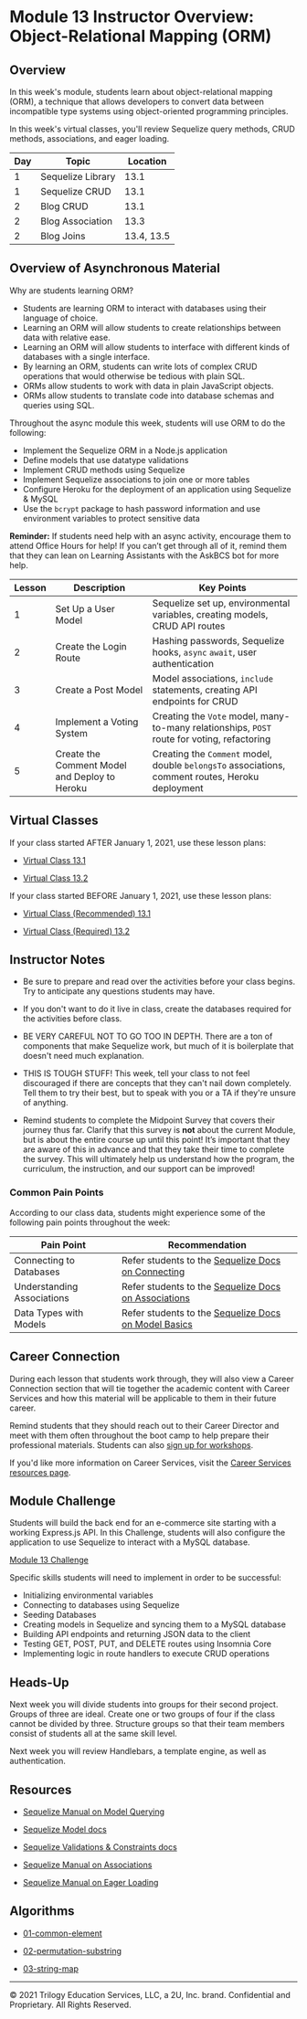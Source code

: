 # Module 13 Instructor Overview: Object-Relational Mapping (ORM)

## Overview

In this week's module, students learn about object-relational mapping (ORM), a technique that allows developers to convert data between incompatible type systems using object-oriented programming principles.

In this week's virtual classes, you'll review Sequelize query methods, CRUD methods, associations, and eager loading.

| Day | Topic             | Location   |
| --- | ----------------- | ---------- |
| 1   | Sequelize Library | 13.1       |
| 1   | Sequelize CRUD    | 13.1       |
| 2   | Blog CRUD         | 13.1       |
| 2   | Blog Association  | 13.3       |
| 2   | Blog Joins        | 13.4, 13.5 |

## Overview of Asynchronous Material

Why are students learning ORM?

* Students are learning ORM to interact with databases using their language of choice.
* Learning an ORM will allow students to create relationships between data with relative ease.
* Learning an ORM will allow students to interface with different kinds of databases with a single interface.
* By learning an ORM, students can write lots of complex CRUD operations that would otherwise be tedious with plain SQL.
* ORMs allow students to work with data in plain JavaScript objects.
* ORMs allow students to translate code into database schemas and queries using SQL.

Throughout the async module this week, students will use ORM to do the following:

* Implement the Sequelize ORM in a Node.js application
* Define models that use datatype validations
* Implement CRUD methods using Sequelize
* Implement Sequelize associations to join one or more tables
* Configure Heroku for the deployment of an application using Sequelize & MySQL
* Use the `bcrypt` package to hash password information and use environment variables to protect sensitive data

**Reminder:** If students need help with an async activity, encourage them to attend Office Hours for help! If you can’t get through all of it, remind them that they can lean on Learning Assistants with the AskBCS bot for more help.

| Lesson | Description                                   | Key Points                                                                                 |
| ------ | --- | --- |
| 1      | Set Up a User Model                           | Sequelize set up, environmental variables, creating models, CRUD API routes                |
| 2      | Create the Login Route                        | Hashing passwords, Sequelize hooks, `async` `await`, user authentication                   |
| 3      | Create a Post Model                           | Model associations, `include` statements, creating API endpoints for CRUD                  |
| 4      | Implement a Voting System                     | Creating the `Vote` model, many-to-many relationships, `POST` route for voting, refactoring      |
| 5      | Create the Comment Model and Deploy to Heroku | Creating the `Comment` model, double `belongsTo` associations, comment routes, Heroku deployment |

## Virtual Classes

If your class started AFTER January 1, 2021, use these lesson plans:

* [Virtual Class 13.1](./13.1-REQUIRED.md)

* [Virtual Class 13.2](./13.2-REQUIRED.md)

If your class started BEFORE January 1, 2021, use these lesson plans:

* [Virtual Class (Recommended) 13.1](./13.1-RECOMMENDED.md)

* [Virtual Class (Required) 13.2](./13.2-REQUIRED.md)

## Instructor Notes

* Be sure to prepare and read over the activities before your class begins. Try to anticipate any questions students may have.

* If you don't want to do it live in class, create the databases required for the activities before class.

* BE VERY CAREFUL NOT TO GO TOO IN DEPTH. There are a ton of components that make Sequelize work, but much of it is boilerplate that doesn't need much explanation.

* THIS IS TOUGH STUFF! This week, tell your class to not feel discouraged if there are concepts that they can't nail down completely. Tell them to try their best, but to speak with you or a TA if they're unsure of anything.

* Remind students to complete the Midpoint Survey that covers their journey thus far. Clarify that this survey is **not** about the current Module, but is about the entire course up until this point! It’s important that they are aware of this in advance and that they take their time to complete the survey. This will ultimately help us understand how the program, the curriculum, the instruction, and our support can be improved!

### Common Pain Points

According to our class data, students might experience some of the following pain points throughout the week:

| Pain Point                 | Recommendation                                                                                                                          |
| -------------------------- | --- |
| Connecting to Databases    | Refer students to the [Sequelize Docs on Connecting](https://sequelize.org/master/manual/getting-started.html#connecting-to-a-database) |
| Understanding Associations | Refer students to the [Sequelize Docs on Associations](https://sequelize.org/master/manual/assocs.html)                                 |
| Data Types with Models     | Refer students to the [Sequelize Docs on Model Basics](https://sequelize.org/master/manual/model-basics.html)                           |

## Career Connection

During each lesson that students work through, they will also view a Career Connection section that will tie together the academic content with Career Services and how this material will be applicable to them in their future career.

Remind students that they should reach out to their Career Director and meet with them often throughout the boot camp to help prepare their professional materials. Students can also [sign up for workshops](https://careerservicesonlineevents.splashthat.com/).

If you'd like more information on Career Services, visit the [Career Services resources page](https://mycareerspot.org/).

## Module Challenge

Students will build the back end for an e-commerce site starting with a working Express.js API. In this Challenge, students will also configure the application to use Sequelize to interact with a MySQL database.

[Module 13 Challenge](../../01-Class-Content/13-ORM/02-Challenge/README.md)

Specific skills students will need to implement in order to be successful:

* Initializing environmental variables
* Connecting to databases using Sequelize
* Seeding Databases
* Creating models in Sequelize and syncing them to a MySQL database
* Building API endpoints and returning JSON data to the client
* Testing GET, POST, PUT, and DELETE routes using Insomnia Core
* Implementing logic in route handlers to execute CRUD operations

## Heads-Up

Next week you will divide students into groups for their second project. Groups of three are ideal. Create one or two groups of four if the class cannot be divided by three. Structure groups so that their team members consist of students all at the same skill level.

Next week you will review Handlebars, a template engine, as well as authentication.

## Resources

* [Sequelize Manual on Model Querying](https://sequelize.org/v5/manual/querying.html)

* [Sequelize Model docs](https://sequelize.org/v5/class/lib/model.js~Model.html)

* [Sequelize Validations & Constraints docs](https://sequelize.org/master/manual/validations-and-constraints.html)

* [Sequelize Manual on Associations](https://sequelize.org/v5/manual/associations.html)

* [Sequelize Manual on Eager Loading](https://sequelize.org/master/manual/eager-loading.html)

## Algorithms

* [01-common-element](../../01-Class-Content/13-ORM/03-Algorithms/01-common-element)

* [02-permutation-substring](../../01-Class-Content/13-ORM/03-Algorithms/02-permutation-substring)

* [03-string-map](../../01-Class-Content/13-ORM/03-Algorithms/03-string-map)

---
© 2021 Trilogy Education Services, LLC, a 2U, Inc. brand. Confidential and Proprietary. All Rights Reserved.
